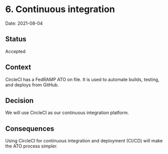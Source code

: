 # 6. Continuous integration
Date: 2021-08-04

## Status

Accepted

## Context

CircleCI has a FedRAMP ATO on file. It is used to automate builds, testing, and deploys from GitHub.

## Decision

We will use CircleCI as our continuous integration platform.

## Consequences
Using CircleCI for continuous integration and deployment  (CI/CD) will make the ATO process simpler. 
